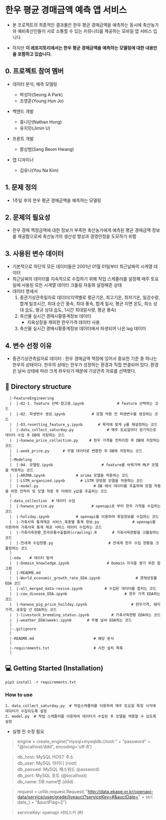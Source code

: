 # 한우 평균 경매금액 예측 앱 서비스
- 본 프로젝트의 최종적인 결과물은 한우 평균 경매금액을 예측하는 동시에 축산농가와 예비축산인들이 서로 소통할 수 있는 커뮤니티를 제공하는 모바일 앱 서비스 입니다.

- 하지만 <strong>이 레포지토리에서는 한우 평균 경매금액을 예측하는 모델링에 대한 내용만을 포함하고 있습니다.</strong>

## 0. 프로젝트 참여 멤버
- 데이터 분석, 예측 모델링
  * 박성아(Seong A Park)
  * 조영훈(Young Hun Jo)

- 백엔드 개발
  * 홍나단(Nathan Hong)
  * 유지민(Jimin U)

- 프론트 개발
  * 황상범(Sang Beom Hwang)

- 앱 디자이너
  * 김유나(You Na Kim)

## 1. 문제 정의
- 1주일 후의 한우 평균 경매금액을 예측하는 모델링

## 2. 문제의 필요성
- 한우 경매 책정금액에 대한 정보가 부족한 축산농가에게 예측된 평균 경매금액 정보를 제공함으로써 축산농가의 생산성 향상과 경영안정을 도모하기 위함

## 3. 사용된 변수 데이터
- 기본적으로 하단의 모든 데이터들은 2001년 01월 01일부터 최근날짜의 시계열 데이터
- 최근날짜의 데이터를 지속적으로 수집하기 위해 작업 스케줄러를 설정해 매주 토요일에 사용된 모든 시계열 데이터 크롤링 자동화 설정해준 상태
- 데이터 명세서
  1. 종관기상관측일자료 데이터(지역별로 평균기온, 최고기온, 최저기온, 일강수량, 합계 일조시간, 최대 순간 풍속, 최대 풍속, 합계 일사, 평균 지면 온도, 최소 상대 습도, 평규 상대 습도, 1시간 최대알사량, 평균 풍속)
  2. 축산물 실시간 경매시황중계정보 데이터
      * 지육상장을 제외한 한우가격 데이터 사용
  3. 축산물 실시간 경매시황중계정보 데이터에서 파생되어 나온 lag 데이터

## 4. 변수 선정 이유
- 종관기상관측일자료 데이터 : 한우 경매금액 책정에 있어서 중요한 기준 중 하나는 한우의 상태이다. 
한우의 상태는 한우가 성장하는 환경과 직접 연결되어 있다. 환경은 날씨 상태에 따라 크게 좌우되기 때문에 기상관측 자료를 선택했다.


## 📂 Directory structure
``` 
  |-FeatureEngineering           
  |  |-02-1. feature 선택-참고용.ipynb               # feature 선택하는 코드 
  |  |-02. 파생변수 생성.ipynb            # 모델 적용 전 파생변수를 생성하는 코드 
  |  |-03.resetting_feature_y.ipynb       # 목적에 맞게 y를 재설정하는 코드 
  |  |-data_collect_saturday.py               # 매주 토요일마다 정기적으로 데이터 수집 후 DB에 저장하는 코드 
  |  |-hanwoo_price_collection.py     # 한우 가격을 전처리한 후 DB에 저장하는 코드 
  |  |-week_price.py      # 주별 데이터로 변환한 후 DB에 저장하는 코드
  |
  |-Modeling
  |  |-04. 모델링.ipynb                      # feature를 바꿔가며 MLP 모델을 적용하는 코드 
  |  |-ARIMA.ipynb              # arima 모델을 적용하는 코드 
  |  |-LSTM_organized.ipynb       # LSTM 양방향 모델을 적용하는 코드 
  |  |-model.py                         # DB 에서 데이터를 추출하여 모델 적용을 위한 전처리 및 모델 적용 후 미래의 y값을 추출하는 코드 
  |
  |-data_collection  # 데이터 수집 
  |  |-hanwoo_price.py                 # openapi로 부터 한우 가격을 수집하는 코드
  |  |-holiday.ipynb            # openapi를 이용하여 특일정보를 수집하는 코드
  |  |-가축사육 통계제공 서비스_축종별 통계 정보.py               # openapi를 이용하여 가축사육 통계 제공 서비스 데이터 수집하는 코드
  |  |-가축사육현황_한국유통수출협회(crawling).R       # 가축사육현황을 크롤링하는 코드
  |  |-전세계 수입현황.py                         # 전세계 한우 수입 현황을 크롤링하는 코드 
  |
  |-eda    # 데이터 탐색 
  |  |-Domain_knowledge.ipynb                 # Domain 지식을 쌓기 위한 참고용 
  |  |-README.md                     
  |  |-World_economic_growth_rate_EDA.ipynb                # 경제성장률 EDA 코드 
  |  |-all_merged_data-revise.ipynb          # 수집된 데이터를 합치는 코드 
  |  |-cow_disease_EDA.ipynb                          # 한우 가격 EDA하는 코드
  |  |-hanwoo_pig_price_hoilday.ipynb                    # 한우가격, 돼지가격, 공휴일 간 EDA하는 코드 
  |  |-livestock_breeding_status.ipynb          # 가축사육현황 EDA하는 코드 
  |  |-weather_EDA(week).ipynb       # 주별 날씨 EDA하는 코드 
  |
  |-.gitignore                               
  |
  |-README.md                           # 해당 문서
  |
  |-requirements.txt                    # 사전 설치 목록
  |
```
## 💻 Getting Started (Installation)
```
pip3 install -r requirements.txt
```
### How to use
```
1. data_collect_saturday.py  # 작업스케줄러를 이용하여 매주 토요일 특정 시각에 데이터가 수집되도록 설정 
2. model.py  # 작업 스케줄러를 이용하여 데이터가 수집된 후 모델을 적용할 수 있도록 설정 
```
- 실행 전 수정 필요 

> engine = create_engine("mysql+mysqldb://root:" + "password" + "@localhost/ddd", encoding='utf-8')   

> db_host: MySQL HOST 주소   
db_user: MySQL 아이디  (root)   
db_passwd: MySQL 패스워드   (password)   
db_port: MySQL 포트  (@localhost)   
db_name: DB name명    (ddd)    

> request = urllib.request.Request(
        "http://data.ekape.or.kr/openapi-data/service/user/grade/liveauct?serviceKey=#&auctDate=" + str(
            date_) + "&auctFlag=2")
            
>serviceKey: openapi 서비스키 (#)

